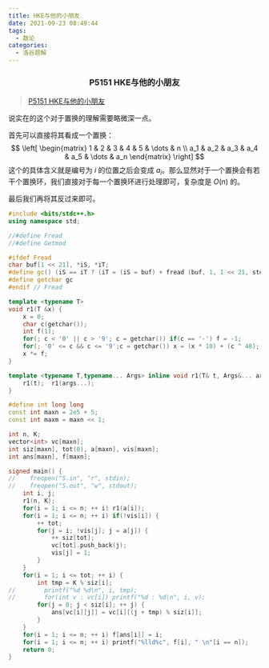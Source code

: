 ```yaml
---
title: HKE与他的小朋友
date: 2021-09-23 08:49:44
tags: 
  - 数论
categories: 
  - 洛谷题解
---
```


<h3><center>P5151 HKE与他的小朋友</center></h3>

> [P5151 HKE与他的小朋友](https://www.luogu.com.cn/problem/P5151)

说实在的这个对于置换的理解需要略微深一点。

首先可以直接将其看成一个置换：
$$
\left[
\begin{matrix}
1 & 2 & 3 & 4 & 5 & \dots & n \\
a_1 & a_2 & a_3 & a_4 & a_5 & \dots & a_n
\end{matrix}
\right]
$$
这个的具体含义就是编号为 $i$ 的位置之后会变成 $a_i$。那么显然对于一个置换会有若干个置换环，我们直接对于每一个置换环进行处理即可，复杂度是 $O(n)$ 的。

最后我们再将其反过来即可。

```cpp
#include <bits/stdc++.h>
using namespace std;

//#define Fread
//#define Getmod

#ifdef Fread
char buf[1 << 21], *iS, *iT;
#define gc() (iS == iT ? (iT = (iS = buf) + fread (buf, 1, 1 << 21, stdin), (iS == iT ? EOF : *iS ++)) : *iS ++)
#define getchar gc
#endif // Fread

template <typename T>
void r1(T &x) {
	x = 0;
	char c(getchar());
	int f(1);
	for(; c < '0' || c > '9'; c = getchar()) if(c == '-') f = -1;
	for(; '0' <= c && c <= '9';c = getchar()) x = (x * 10) + (c ^ 48);
	x *= f;
}

template <typename T,typename... Args> inline void r1(T& t, Args&... args) {
    r1(t);  r1(args...);
}

#define int long long
const int maxn = 2e5 + 5;
const int maxm = maxn << 1;

int n, K;
vector<int> vc[maxn];
int siz[maxn], tot(0), a[maxn], vis[maxn];
int ans[maxn], f[maxn];

signed main() {
//    freopen("S.in", "r", stdin);
//    freopen("S.out", "w", stdout);
    int i, j;
    r1(n, K);
    for(i = 1; i <= n; ++ i) r1(a[i]);
    for(i = 1; i <= n; ++ i) if(!vis[i]) {
        ++ tot;
        for(j = i; !vis[j]; j = a[j]) {
            ++ siz[tot];
            vc[tot].push_back(j);
            vis[j] = 1;
        }
    }
    for(i = 1; i <= tot; ++ i) {
        int tmp = K % siz[i];
//        printf("%d %d\n", i, tmp);
//        for(int v : vc[i]) printf("%d : %d\n", i, v);
        for(j = 0; j < siz[i]; ++ j) {
            ans[vc[i][j]] = vc[i][(j + tmp) % siz[i]];
        }
    }
    for(i = 1; i <= n; ++ i) f[ans[i]] = i;
    for(i = 1; i <= n; ++ i) printf("%lld%c", f[i], " \n"[i == n]);
	return 0;
}

```




